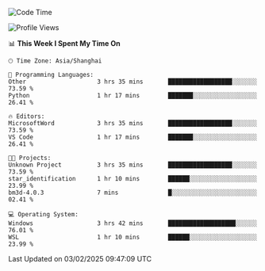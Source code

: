 <!--START_SECTION:waka-->
![Code Time](http://img.shields.io/badge/Code%20Time-2%2C234%20hrs%207%20mins-blue)

![Profile Views](http://img.shields.io/badge/Profile%20Views-5-blue)

📊 **This Week I Spent My Time On** 

```text
🕑︎ Time Zone: Asia/Shanghai

💬 Programming Languages: 
Other                    3 hrs 35 mins       ██████████████████░░░░░░░   73.59 % 
Python                   1 hr 17 mins        ███████░░░░░░░░░░░░░░░░░░   26.41 % 

🔥 Editors: 
MicrosoftWord            3 hrs 35 mins       ██████████████████░░░░░░░   73.59 % 
VS Code                  1 hr 17 mins        ███████░░░░░░░░░░░░░░░░░░   26.41 % 

🐱‍💻 Projects: 
Unknown Project          3 hrs 35 mins       ██████████████████░░░░░░░   73.59 % 
star_identification      1 hr 10 mins        ██████░░░░░░░░░░░░░░░░░░░   23.99 % 
bm3d-4.0.3               7 mins              █░░░░░░░░░░░░░░░░░░░░░░░░   02.41 % 

💻 Operating System: 
Windows                  3 hrs 42 mins       ███████████████████░░░░░░   76.01 % 
WSL                      1 hr 10 mins        ██████░░░░░░░░░░░░░░░░░░░   23.99 % 
```


 Last Updated on 03/02/2025 09:47:09 UTC
<!--END_SECTION:waka-->